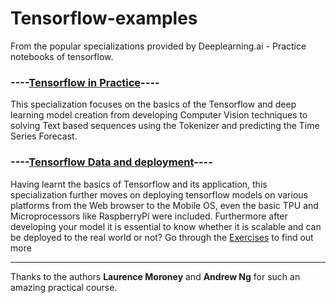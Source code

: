 # Tensorflow-examples
From the popular specializations provided by Deeplearning.ai - Practice notebooks of tensorflow.

### ----[Tensorflow in Practice](https://www.coursera.org/specializations/tensorflow-in-practice)----

This specialization focuses on the basics of the Tensorflow and deep learning model creation from developing Computer Vision techniques to solving Text based sequences using the Tokenizer and predicting the Time Series Forecast.

### ----[Tensorflow Data and deployment](https://www.coursera.org/specializations/tensorflow-data-and-deployment)----
Having learnt the basics of Tensorflow and its application, this specialization further moves on deploying tensorflow models on various platforms from the Web browser to the Mobile OS, even the basic TPU and Microprocessors like RaspberryPi were included. Furthermore after developing your model it is essential to know whether it is scalable and can be deployed to the real world or not? Go through the [Exercises](./Exercises) to find out more

------
Thanks to the authors **Laurence Moroney** and **Andrew Ng** for such an amazing practical course. 


